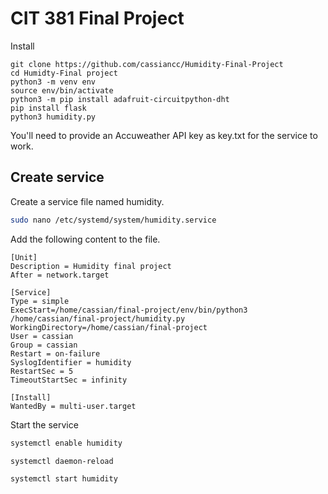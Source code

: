 # CIT 381 Final Project


Install
```
git clone https://github.com/cassiancc/Humidity-Final-Project
cd Humidty-Final project
python3 -m venv env
source env/bin/activate
python3 -m pip install adafruit-circuitpython-dht
pip install flask
python3 humidity.py
```

You'll need to provide an Accuweather API key as key.txt for the service to work. 

## Create service
Create a service file named humidity.
```bash
sudo nano /etc/systemd/system/humidity.service
```
Add the following content to the file.
```
[Unit]
Description = Humidity final project
After = network.target

[Service]
Type = simple
ExecStart=/home/cassian/final-project/env/bin/python3 /home/cassian/final-project/humidity.py
WorkingDirectory=/home/cassian/final-project
User = cassian
Group = cassian
Restart = on-failure
SyslogIdentifier = humidity
RestartSec = 5
TimeoutStartSec = infinity

[Install]
WantedBy = multi-user.target
```
Start the service
```bash
systemctl enable humidity

systemctl daemon-reload

systemctl start humidity
```
